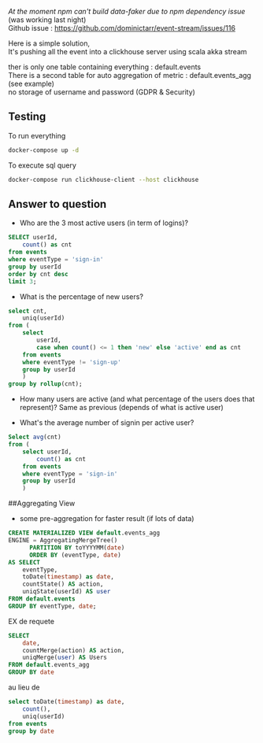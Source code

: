 *At the moment npm can't build data-faker due to npm dependency issue* (was working last night)  
Github issue : https://github.com/dominictarr/event-stream/issues/116

Here is a simple solution,  
It's pushing all the event into a clickhouse server using scala akka stream

ther is only one table containing everything : default.events  
There is a second table for auto aggregation of metric : default.events_agg (see example)  
no storage of username and password (GDPR & Security)

## Testing
To run everything
```sh
docker-compose up -d
```

To execute sql query
```sh
docker-compose run clickhouse-client --host clickhouse
```

## Answer to question
- Who are the 3 most active users (in term of logins)?
```sql
SELECT userId, 
	count() as cnt 
from events 
where eventType = 'sign-in'
group by userId
order by cnt desc 
limit 3;
```
- What is the percentage of new users?
```sql
select cnt, 
	uniq(userId)
from (
	select 
		userId,
		case when count() <= 1 then 'new' else 'active' end as cnt
	from events 
	where eventType != 'sign-up' 
	group by userId
	) 
group by rollup(cnt);
```

- How many users are active (and what percentage of the users does that represent)?
Same as previous (depends of what is active user)

- What's the average number of signin per active user?
```sql
Select avg(cnt) 
from (
	select userId, 
		count() as cnt 
	from events 
	where eventType = 'sign-in' 
	group by userId
	)
```

##Aggregating View
- some pre-aggregation for faster result (if lots of data)

```sql
CREATE MATERIALIZED VIEW default.events_agg
ENGINE = AggregatingMergeTree()
      PARTITION BY toYYYYMM(date)
      ORDER BY (eventType, date)
AS SELECT
    eventType,
    toDate(timestamp) as date,
    countState() AS action,
    uniqState(userId) AS user
FROM default.events
GROUP BY eventType, date;
```
EX de requete
```sql
SELECT
    date,
    countMerge(action) AS action,
    uniqMerge(user) AS Users
FROM default.events_agg
GROUP BY date
```
au lieu de
```sql
select toDate(timestamp) as date, 
	count(), 
	uniq(userId) 
from events 
group by date
```